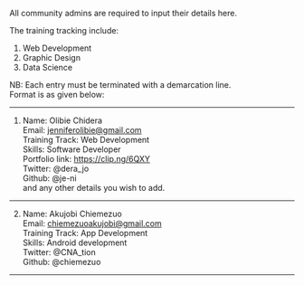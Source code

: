 
All community admins are required to input their details here.

The training tracking include:

1. Web Development
2. Graphic Design
3. Data Science

NB: Each entry must be terminated with a demarcation line.  
Format is as given below:

-------------------------------------------------
1. Name: Olibie Chidera <br />
   Email: jenniferolibie@gmail.com <br />
   Training Track: Web Development <br />
   Skills: Software Developer <br />
   Portfolio link: https://clip.ng/6QXY <br />
   Twitter: @dera_jo <br />
   Github: @je-ni <br />
   and any other details you wish to add. <br />

-----------------------------------------------
2. Name: Akujobi Chiemezuo <br />
   Email: chiemezuoakujobi@gmail.com <br />
   Training Track: App Development <br />
   Skills: Android development <br />
   Twitter: @CNA_tion <br />
   Github: @chiemezuo <br />
   
------------------------------------------------  
